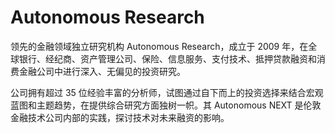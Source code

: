 # 

# Autonomous Research

领先的金融领域独立研究机构 Autonomous Research，成立于 2009 年，在全球银行、经纪商、资产管理公司、保险、信息服务、支付技术、抵押贷款融资和消费金融公司中进行深入、无偏见的投资研究。

公司拥有超过 35 位经验丰富的分析师，试图通过自下而上的投资选择来结合宏观蓝图和主题趋势，在提供综合研究方面独树一帜。其 Autonomous NEXT 是伦敦金融技术公司内部的实践，探讨技术对未来融资的影响。

